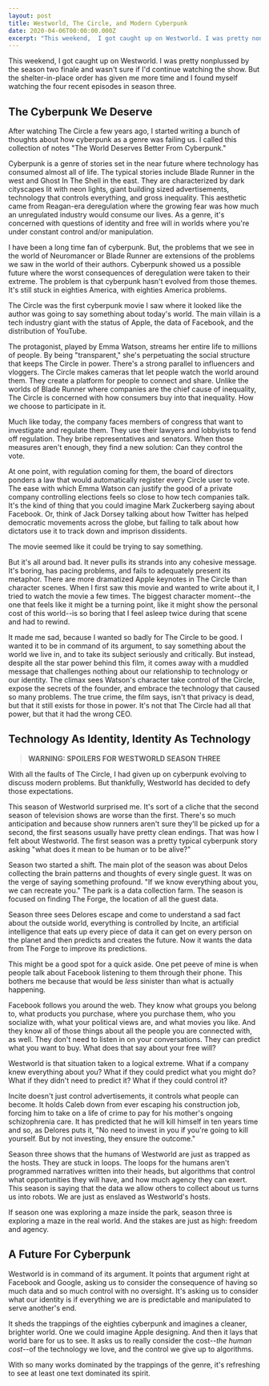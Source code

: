 ```yaml
---
layout: post
title: Westworld, The Circle, and Modern Cyberpunk
date: 2020-04-06T00:00:00.000Z
excerpt: "This weekend,  I got caught up on Westworld. I was pretty nonplussed by the season two finale and wasn't sure if I'd continue watching the show. But the shelter-in-place order has given me more time and I found myself watching the four recent episodes in season three."
---
```

This weekend,  I got caught up on Westworld. I was pretty nonplussed by the season two finale and wasn't sure if I'd continue watching the show. But the shelter-in-place order has given me more time and I found myself watching the four recent episodes in season three.

## The Cyberpunk We Deserve

After watching The Circle a few years ago, I started writing a bunch of thoughts about how cyberpunk as a genre was failing us. I called this collection of notes "The World Deserves Better From Cyberpunk."

Cyberpunk is a genre of stories set in the near future where technology has consumed almost all of life. The typical stories include Blade Runner in the west and Ghost In The Shell in the east. They are characterized by dark cityscapes lit with neon lights, giant building sized advertisements, technology that controls everything, and gross inequality. This aesthetic came from Reagan-era deregulation where the growing fear was how much an unregulated industry would consume our lives.  As a genre, it's concerned with questions of identity and free will in worlds where you're under constant control and/or manipulation.

I have been a long time fan of cyberpunk. But, the problems that we see in the world of Neuromancer or Blade Runner are extensions of the problems we saw in the world of their authors. Cyberpunk showed us a possible future where the worst consequences of deregulation were taken to their extreme. The problem is that cyberpunk hasn't evolved from those themes. It's still stuck in eighties America, with eighties America problems.

The Circle was the first cyberpunk movie I saw where it looked like the author was going to say something about today's world. The main villain is a tech industry giant with the status of Apple, the data of Facebook, and the distribution of YouTube.

The protagonist, played by Emma Watson, streams her entire life to millions of people. By being "transparent," she's perpetuating the social structure that keeps The Circle in power. There's a strong parallel to influencers and vloggers. The Circle makes cameras that let people watch the world around them. They create a platform for people to connect and share. Unlike the worlds of Blade Runner where companies are the chief cause of inequality, The Circle is concerned with how consumers buy into that inequality. How we choose to participate in it.

Much like today, the company faces members of congress that want to investigate and regulate them. They use their lawyers and lobbyists to fend off regulation. They bribe representatives and senators. When those measures aren't enough, they find a new solution: Can they control the vote.

At one point, with regulation coming for them, the board of directors ponders a law that would automatically register every Circle user to vote. The ease with which Emma Watson can justify the good of a private company controlling elections feels so close to how tech companies talk. It's the kind of thing that you could imagine Mark Zuckerberg saying about Facebook. Or, think of Jack Dorsey talking about how Twitter has helped democratic movements across the globe, but failing to talk about how dictators use it to track down and imprison dissidents.

The movie seemed like it could be trying to say something.

But it's all around bad. It never pulls its strands into any cohesive message. It's boring, has pacing problems, and fails to adequately present its metaphor. There are more dramatized Apple keynotes in The Circle than character scenes. When I first saw this movie and wanted to write about it, I tried to watch the movie a few times. The biggest character moment--the one that feels like it might be a turning point, like it might show the personal cost of this world--is so boring that I feel asleep twice during that scene and had to rewind.

It made me sad, because I wanted so badly for The Circle to be good. I wanted it to be in command of its argument, to say something about the world we live in, and to take its subject seriously and critically. But instead, despite all the star power behind this film, it comes away with a muddled message that challenges nothing about our relationship to technology or our identity. The climax sees Watson's character take control of the Circle, expose the secrets of the founder, and embrace the technology that caused so many problems. The true crime, the film says, isn't that privacy is dead, but that it still exists for those in power. It's not that The Circle had all that power, but that it had the wrong CEO.

## Technology As Identity, Identity As Technology

> **WARNING: SPOILERS FOR WESTWORLD SEASON THREE**

With all the faults of The Circle, I had given up on cyberpunk evolving to discuss modern problems. But thankfully, Westworld has decided to defy those expectations.

This season of Westworld surprised me. It's sort of a cliche that the second season of television shows are worse than the first. There's so much anticipation and because show runners aren't sure they'll be picked up for a second, the first seasons usually have pretty clean endings. That was how I felt about Westworld. The first season was a pretty typical cyberpunk story asking "what does it mean to be human or to be alive?"

Season two started a shift. The main plot of the season was about Delos collecting the brain patterns and thoughts of every single guest. It was on the verge of saying something profound. "If we know everything about you, we can recreate you." The park is a data collection farm. The season is focused on finding The Forge, the location of all the guest data.

Season three sees Delores escape and come to understand a sad fact about the outside world, everything is controlled by Incite, an artificial intelligence that eats up every piece of data it can get on every person on the planet and then predicts and creates the future. Now it wants the data from The Forge to improve its predictions.

This might be a good spot for a quick aside. One pet peeve of mine is when people talk about Facebook listening to them through their phone. This bothers me because that would be *less* sinister than what is actually happening.

Facebook follows you around the web. They know what groups you belong to, what products you purchase, where you purchase them, who you socialize with, what your political views are, and what movies you like. And they know all of those things about all the people you are connected with, as well. They don't need to listen in on your conversations. They can predict what you want to buy. What does that say about your free will?

Westworld is that situation taken to a logical extreme. What if a company knew everything about you? What if they could predict what you might do? What if they didn't need to predict it? What if they could control it?

Incite doesn't just control advertisements, it controls what people can become. It holds Caleb down from ever escaping his construction job, forcing him to take on a life of crime to pay for his mother's ongoing schizophrenia care. It has predicted that he will kill himself in ten years time and so, as Delores puts it, "No need to invest in you if you're going to kill yourself. But by not investing, they ensure the outcome."

Season three shows that the humans of Westworld are just as trapped as the hosts. They are stuck in loops. The loops for the humans aren't programmed narratives written into their heads, but algorithms that control what opportunities they will have, and how much agency they can exert. This season is saying that the data we allow others to collect about us turns us into robots. We are just as enslaved as Westworld's hosts.

If season one was exploring a maze inside the park, season three is exploring a maze in the real world. And the stakes are just as high: freedom and agency.

## A Future For Cyberpunk

Westworld is in command of its argument. It points that argument right at Facebook and Google, asking us to consider the consequence of having so much data and so much control with no oversight. It's asking us to consider what our identity is if everything we are is predictable and manipulated to serve another's end.

It sheds the trappings of the eighties cyberpunk and imagines a cleaner, brighter world. One we could imagine Apple designing. And then it lays that world bare for us to see. It asks us to really consider the cost--*the human cost*--of the technology we love, and the control we give up to algorithms.

With so many works dominated by the trappings of the genre, it's refreshing to see at least one text dominated its spirit.
